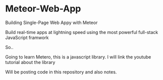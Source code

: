 # Meteor-Web-App

Building Single-Page Web Appy with Meteor

Build real-time apps at lightning speed using the most powerful full-stack JavaScript framwork

So..

Going to learn Metero, this is a javascript library.
I will link the youtube tutorial about the library

Will be posting code in this repository and also notes.
